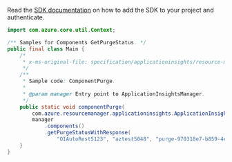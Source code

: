 Read the [SDK documentation](https://github.com/Azure/azure-sdk-for-java/blob/azure-resourcemanager-applicationinsights_1.0.0-beta.2/sdk/applicationinsights/azure-resourcemanager-applicationinsights/README.md) on how to add the SDK to your project and authenticate.

```java
import com.azure.core.util.Context;

/** Samples for Components GetPurgeStatus. */
public final class Main {
    /*
     * x-ms-original-file: specification/applicationinsights/resource-manager/Microsoft.Insights/preview/2018-05-01-preview/examples/ComponentsPurgeStatus.json
     */
    /**
     * Sample code: ComponentPurge.
     *
     * @param manager Entry point to ApplicationInsightsManager.
     */
    public static void componentPurge(
        com.azure.resourcemanager.applicationinsights.ApplicationInsightsManager manager) {
        manager
            .components()
            .getPurgeStatusWithResponse(
                "OIAutoRest5123", "aztest5048", "purge-970318e7-b859-4edb-8903-83b1b54d0b74", Context.NONE);
    }
}
```
